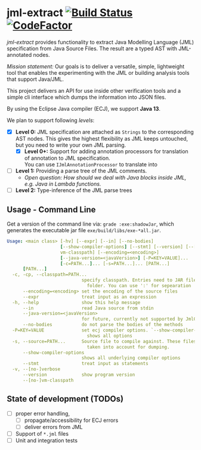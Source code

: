 # jml-extract [![Build Status](https://travis-ci.com/wadoon/jml-extract.svg?branch=master)](https://travis-ci.com/wadoon/jml-extract) [![CodeFactor](https://www.codefactor.io/repository/github/wadoon/jml-extract/badge)](https://www.codefactor.io/repository/github/wadoon/jml-extract)

*jml-extract* provides functionality to extract Java Modelling Language (JML) 
specification from Java Source Files. 
The result are a typed AST with JML-annotated nodes.

*Mission statement:* Our goals is to deliver a versatile, simple, lightweight tool that 
enables the experimenting with the JML or building analysis tools that support Java/JML.


This project delivers an API for use inside other verification tools and 
a simple cli interface which dumps the information into JSON files.

By using the Eclipse Java compiler (ECJ), we support **Java 13**.
 
We plan to support following *levels*:

* [x] **Level 0:** JML specification are attached as `Strings` to the corresponding AST nodes. 
      This gives the highest flexibility as JML keeps untouched, but you need to write your own JML parsing.
    * [x] **Level 0+:** Support for adding annotation processors for translation of annotation to JML specification.      
      You can use ```IJmlAnnotationProcessor``` to translate into 
* [ ] **Level 1:** Providing a parse tree of the JML comments. 
    * *Open question: How should we deal with Java blocks inside JML, e.g. Java in Lambda functions.*
* [ ] **Level 2:** Type-inference of the JML parse trees 

## Usage - Command Line

Get a version of the command line via: `grade :exe:shadowJar`, which generates the 
executable jar file `exe/build/libs/exe-*all.jar`.

```yaml
Usage: <main class> [-hv] [--expr] [--in] [--no-bodies]
                    [--show-compiler-options] [--stmt] [--version] [--[no-]
                    vm-classpath] [--encoding=<encoding>]
                    [--java-version=<javaVersion>] [-P=KEY=VALUE]...
                    [-c=PATH...]... [-s=PATH...]... [PATH...]
      [PATH...]
  -c, -cp, --classpath=PATH...
                            specify classpath. Entries need to JAR files and
                              folder. You can use ':' for sepearation
      --encoding=<encoding> set the encoding of the source files
      --expr                treat input as an expression
  -h, --help                show this help message
      --in                  read Java source from stdin
      --java-version=<javaVersion>
                            for future, currently not supported by JmlCore
      --no-bodies           do not parse the bodies of the methods
  -P=KEY=VALUE              set ecj compiler options. `--show-compiler-options`
                              shows all options
  -s, --source=PATH...      Source file to compile against. These files are no
                              taken into account for dumping.
      --show-compiler-options
                            shows all underlying compiler options
      --stmt                treat input as statements
  -v, --[no-]verbose
      --version             show program version
      --[no-]vm-classpath
```


## State of development (TODOs)

* [ ] proper error handling, 
  * [ ] propagate/accessibility for ECJ errors
  * [ ] deliver errors from JML 
* [ ] Support of `*.jml` files
* [ ] Unit and integration tests